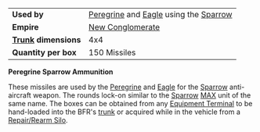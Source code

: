 |                                                 |                                                                                                                  |
| ----------------------------------------------- | ---------------------------------------------------------------------------------------------------------------- |
| **Used by**                                     | [Peregrine](../vehicles/Peregrine.md) and [Eagle](../vehicles/Eagle.md) using the [Sparrow](../armor/Sparrow.md) |
| **Empire**                                      | [New Conglomerate](../etc/New_Conglomerate.md)                                                                   |
| **[Trunk](../terminology/Trunk.md) dimensions** | 4x4                                                                                                              |
| **Quantity per box**                            | 150 Missiles                                                                                                     |

**Peregrine Sparrow Ammunition**

These missiles are used by the [Peregrine](../vehicles/Peregrine.md) and
[Eagle](../vehicles/Eagle.md) for the [Sparrow](../armor/Sparrow.md)
anti-aircraft weapon. The rounds lock-on similar to the
[Sparrow](../armor/Sparrow.md) [MAX](../armor/Mechanized_Assault_Exo-Suit.md)
unit of the same name. The boxes can be obtained from any
[Equipment Terminal](../items/Equipment_Terminal.md) to be hand-loaded into the
BFR's [trunk](../terminology/Trunk.md) or acquired while in the vehicle from a
[Repair/Rearm Silo](../items/Repair_Rearm_Silo.md).

